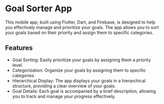 # Goal Sorter App

This mobile app, built using Flutter, Dart, and Firebase, is designed to help you effectively manage and prioritize your goals. The app allows you to sort your goals based on their priority and assign them to specific categories. 

## Features

- Goal Sorting: Easily prioritize your goals by assigning them a priority level.
- Categorization: Organize your goals by assigning them to specific categories.
- Hierarchical Display: The app displays your goals in a hierarchical structure, providing a clear overview of your goals.
- Goal Details: Each goal is accompanied by a brief description, allowing you to track and manage your progress effectively.
